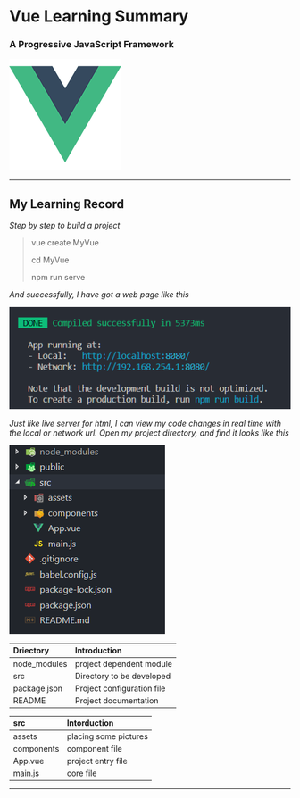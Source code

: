# Vue Learning Summary

### A Progressive JavaScript Framework

![Vue Logo](/photos/logo.png)

---

## My Learning Record

_Step by step to build a project_

> vue create MyVue
>
> cd MyVue
>
> npm run serve

_And successfully, I have got a web page like this_

![serve](/photos/servecut.png)

*Just like live server for html,
I can view my code changes in real time with the local or network url.*
_Open my project directory, and find it looks like this_

![Project](/photos/directorycut.png)

| Driectory    | Introduction               |
| :----------- | :------------------------- |
| node_modules | project dependent module   |
| src          | Directory to be developed  |
| package.json | Project configuration file |
| README       | Project documentation      |

| src        | Intorduction          |
| :--------- | :-------------------- |
| assets     | placing some pictures |
| components | component file        |
| App.vue    | project entry file    |
| main.js    | core file             |

---
